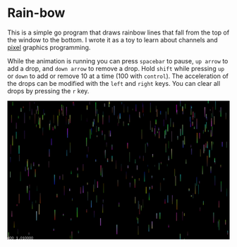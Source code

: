 # Rain-bow

This is a simple go program that draws rainbow lines that fall from the top of
the window to the bottom.  I wrote it as a toy to learn about channels and
[pixel](https://github.com/faiface/pixel) graphics programming.

While the animation is running you can press `spacebar` to pause, `up arrow` to
add a drop, and `down arrow` to remove a drop.  Hold `shift` while pressing
`up` or `down` to add or remove 10 at a time (100 with `control`).  The
acceleration of the drops can be modified with the `left` and `right` keys. You
can clear all drops by pressing the `r` key.

![screenshot](https://github.com/jhjaggars/rain/raw/master/rainbow-screen.png)
